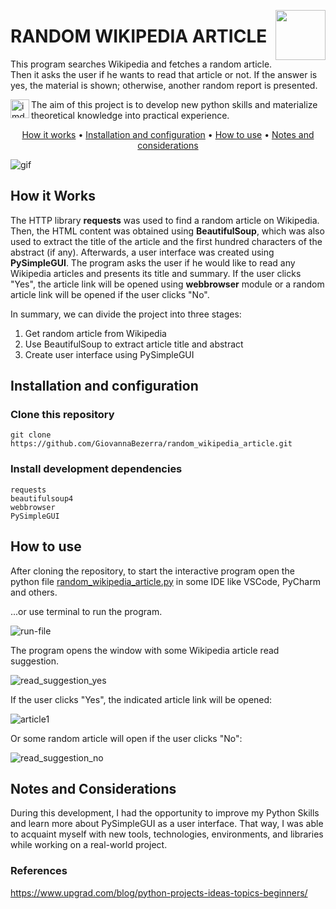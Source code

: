<img src="https://user-images.githubusercontent.com/44107852/234053564-e2fda92f-5f46-44d7-b9b4-956ae824adb9.png" align="right"
      width="80" height="80">
      
# RANDOM WIKIPEDIA ARTICLE

This program searches Wikipedia and fetches a random article. Then it asks the user if he wants to read that article or not. If the answer is yes, the material is shown; otherwise, another random report is presented.


<img src="https://user-images.githubusercontent.com/44107852/234355237-005e3ad1-17ef-48b8-af1d-a27e3aec35bb.png" 
align="left" alt="imdb logo" width="30" height="30">
The aim of this project is to develop new python skills and materialize theoretical knowledge into practical experience.

<p align="center">
  <a href="#how-it-works">How it works</a> •
  <a href="#installation-and-configuration">Installation and configuration</a> •
  <a href="#how-to-use">How to use</a> •
  <a href="#notes-and-considerations">Notes and considerations</a>
</p>

![gif](https://user-images.githubusercontent.com/44107852/234350913-32905da6-1ef0-4ada-b288-389e2fe0654d.gif)

## How it Works  

The HTTP library **requests** was used to find a random article on Wikipedia. Then, the HTML content was obtained using **BeautifulSoup**, which was also used to extract the title of the article and the first hundred characters of the abstract (if any).
Afterwards, a user interface was created using **PySimpleGUI**. The program asks the user if he would like to read any Wikipedia articles and presents its title and summary. If the user clicks "Yes", the article link will be opened using **webbrowser** module or a random article link will be opened if the user clicks "No".

In summary, we can divide the project into three stages:

1. Get random article from Wikipedia
2. Use BeautifulSoup to extract article title and abstract
3. Create user interface using PySimpleGUI


## Installation and configuration 

### Clone this repository
```
git clone https://github.com/GiovannaBezerra/random_wikipedia_article.git
```  
  
### Install development dependencies
```
requests
beautifulsoup4
webbrowser
PySimpleGUI
```  


## How to use

After cloning the repository, to start the interactive program open the python file [random_wikipedia_article.py](https://github.com/GiovannaBezerra/random_wikipedia_article/blob/main/random_wikipedia_article.py) in some IDE like VSCode, PyCharm and others.  

...or use terminal to run the program.  

![run-file](https://user-images.githubusercontent.com/44107852/234305069-6348f53f-d7b2-4b1b-9f6e-7da2d892571f.jpg)

The program opens the window with some Wikipedia article read suggestion.

![read_suggestion_yes](https://user-images.githubusercontent.com/44107852/234305184-a95d82da-da3d-458b-8225-9c2074238645.jpg)

If the user clicks "Yes", the indicated article link will be opened:

![article1](https://user-images.githubusercontent.com/44107852/234305278-f577ef90-005c-44e6-b66d-7fdb6dc5d659.jpg)

Or some random article will open if the user clicks "No":

![read_suggestion_no](https://user-images.githubusercontent.com/44107852/234305366-4f53730e-ca36-4502-bb77-988022ab451b.jpg)


## Notes and Considerations

During this development, I had the opportunity to improve my Python Skills and learn more about PySimpleGUI as a user interface. 
That way, I was able to acquaint myself with new tools, technologies, environments, and libraries while working on a real-world project.

### References
https://www.upgrad.com/blog/python-projects-ideas-topics-beginners/
